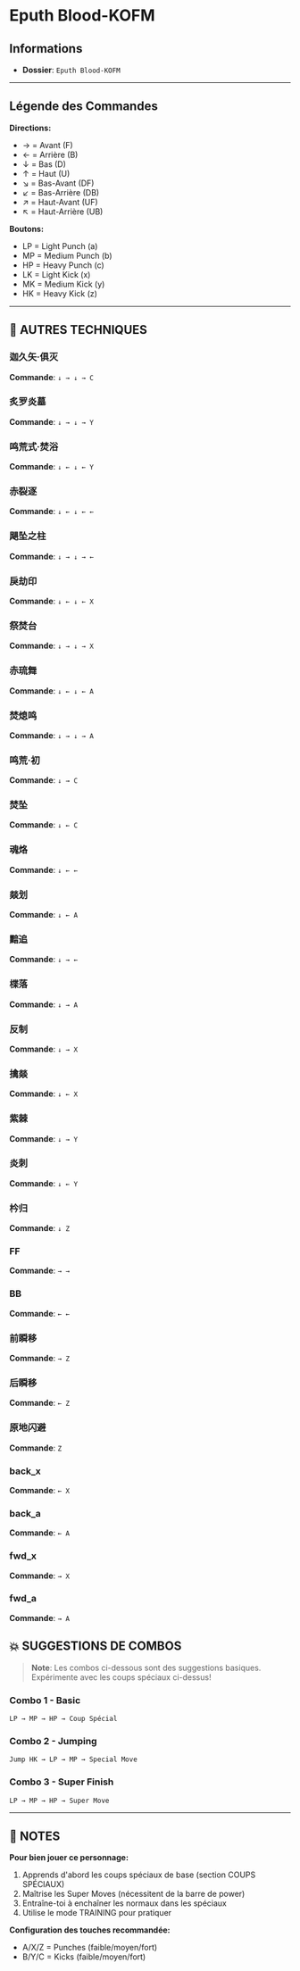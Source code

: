 # Eputh Blood-KOFM

## Informations
- **Dossier**: `Eputh Blood-KOFM`

---

## Légende des Commandes

**Directions:**
- → = Avant (F)
- ← = Arrière (B)
- ↓ = Bas (D)
- ↑ = Haut (U)
- ↘ = Bas-Avant (DF)
- ↙ = Bas-Arrière (DB)
- ↗ = Haut-Avant (UF)
- ↖ = Haut-Arrière (UB)

**Boutons:**
- LP = Light Punch (a)
- MP = Medium Punch (b)
- HP = Heavy Punch (c)
- LK = Light Kick (x)
- MK = Medium Kick (y)
- HK = Heavy Kick (z)

---

## 🎯 AUTRES TECHNIQUES

### 迦久矢·俱灭
**Commande**: `↓ → ↓ → C`

### 炙罗炎墓
**Commande**: `↓ → ↓ → Y`

### 鸣荒式·焚浴
**Commande**: `↓ ← ↓ ← Y`

### 赤裂逐
**Commande**: `↓ ← ↓ ← ←`

### 飓坠之柱
**Commande**: `↓ → ↓ → ←`

### 戾劫印
**Commande**: `↓ ← ↓ ← X`

### 祭焚台
**Commande**: `↓ → ↓ → X`

### 赤琉舞
**Commande**: `↓ ← ↓ ← A`

### 焚熄鸣
**Commande**: `↓ → ↓ → A`

### 鸣荒·初
**Commande**: `↓ → C`

### 焚坠
**Commande**: `↓ ← C`

### 魂烙
**Commande**: `↓ ← ←`

### 燚划
**Commande**: `↓ ← A`

### 黯追
**Commande**: `↓ → ←`

### 楪落
**Commande**: `↓ → A`

### 反制
**Commande**: `↓ → X`

### 擒燚
**Commande**: `↓ ← X`

### 紫棘
**Commande**: `↓ → Y`

### 炎刺
**Commande**: `↓ ← Y`

### 枔归
**Commande**: `↓ Z`

### FF
**Commande**: `→ →`

### BB
**Commande**: `← ←`

### 前瞬移
**Commande**: `→ Z`

### 后瞬移
**Commande**: `← Z`

### 原地闪避
**Commande**: `Z`

### back_x
**Commande**: `← X`

### back_a
**Commande**: `← A`

### fwd_x
**Commande**: `→ X`

### fwd_a
**Commande**: `→ A`


## 💥 SUGGESTIONS DE COMBOS

> **Note**: Les combos ci-dessous sont des suggestions basiques. Expérimente avec les coups spéciaux ci-dessus!

### Combo 1 - Basic
```
LP → MP → HP → Coup Spécial
```

### Combo 2 - Jumping
```
Jump HK → LP → MP → Special Move
```

### Combo 3 - Super Finish
```
LP → MP → HP → Super Move
```

---

## 📝 NOTES

**Pour bien jouer ce personnage:**
1. Apprends d'abord les coups spéciaux de base (section COUPS SPÉCIAUX)
2. Maîtrise les Super Moves (nécessitent de la barre de power)
3. Entraîne-toi à enchaîner les normaux dans les spéciaux
4. Utilise le mode TRAINING pour pratiquer

**Configuration des touches recommandée:**
- A/X/Z = Punches (faible/moyen/fort)
- B/Y/C = Kicks (faible/moyen/fort)

